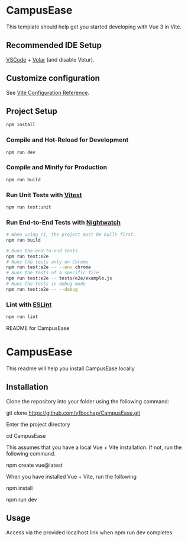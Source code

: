 # CampusEase

This template should help get you started developing with Vue 3 in Vite.

## Recommended IDE Setup

[VSCode](https://code.visualstudio.com/) + [Volar](https://marketplace.visualstudio.com/items?itemName=Vue.volar) (and disable Vetur).

## Customize configuration

See [Vite Configuration Reference](https://vitejs.dev/config/).

## Project Setup

```sh
npm install
```

### Compile and Hot-Reload for Development

```sh
npm run dev
```

### Compile and Minify for Production

```sh
npm run build
```

### Run Unit Tests with [Vitest](https://vitest.dev/)

```sh
npm run test:unit
```

### Run End-to-End Tests with [Nightwatch](https://nightwatchjs.org/)

```sh
# When using CI, the project must be built first.
npm run build

# Runs the end-to-end tests
npm run test:e2e
# Runs the tests only on Chrome
npm run test:e2e -- --env chrome
# Runs the tests of a specific file
npm run test:e2e -- tests/e2e/example.js
# Runs the tests in debug mode
npm run test:e2e -- --debug
```
    
### Lint with [ESLint](https://eslint.org/)

```sh
npm run lint
```

README for CampusEase

# CampusEase
This readme will help you install CampusEase locally

## Installation

Clone the repository into your folder using the following command:


git clone https://github.com/yfbochap/CampusEase.git

Enter the project directory


cd CampusEase

This assumes that you have a local Vue + Vite installation. If not, run the following command.

npm create vue@latest

When you have installed Vue + Vite, run the following

npm install


npm run dev

## Usage
Access via the provided localhost link when 
npm run dev
 completes